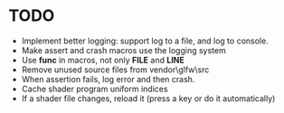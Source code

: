 # TODO

- Implement better logging: support log to a file, and log to console.
- Make assert and crash macros use the logging system
- Use __func__ in macros, not only __FILE__ and __LINE__
- Remove unused source files from vendor\glfw\src
- When assertion fails, log error and then crash.
- Cache shader program uniform indices
- If a shader file changes, reload it (press a key or do it automatically)
